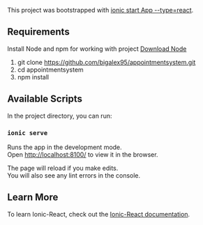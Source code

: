 This project was bootstrapped with [ionic start App --type=react](https://ionicframework.com/react#start).

## Requirements

Install Node and npm for working with project [Download Node](https://nodejs.org/en/download/)

1. git clone https://github.com/bigalex95/appointmentsystem.git
2. cd appointmentsystem
3. npm install

## Available Scripts

In the project directory, you can run:

### `ionic serve`

Runs the app in the development mode.<br>
Open [http://localhost:8100/](http://localhost:8100/) to view it in the browser.

The page will reload if you make edits.<br>
You will also see any lint errors in the console.

## Learn More

To learn Ionic-React, check out the [Ionic-React documentation](https://ionicframework.com/react).
